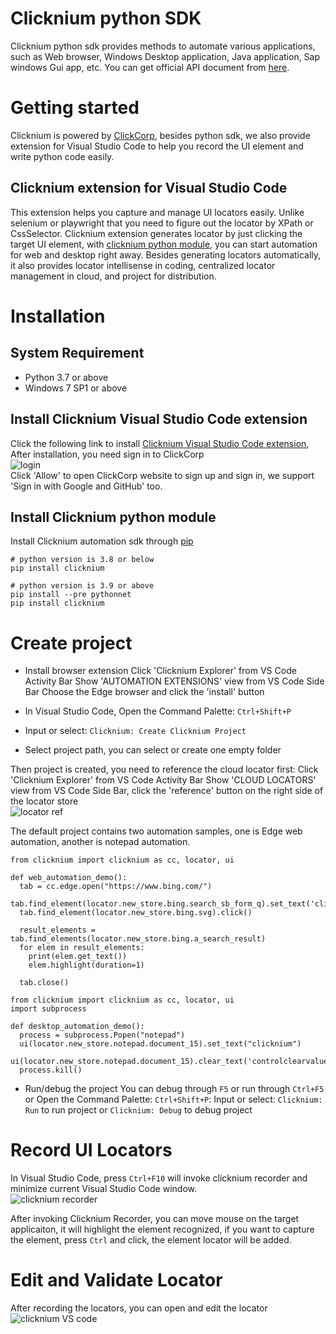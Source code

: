 # Clicknium python SDK
Clicknium python sdk provides methods to automate various applications, such as Web browser, Windows Desktop application, Java application, Sap windows Gui app, etc. You can get official API document from [here](https://www.clickcorp.com/documents).

# Getting started
Clicknium is powered by [ClickCorp](https://www.clickcorp.com), besides python sdk, we also provide extension for Visual Studio Code to help you record the UI element and write python code easily.

## Clicknium extension for Visual Studio Code

This extension helps you capture and manage UI locators easily. Unlike selenium or playwright that you need to figure out the locator by XPath or CssSelector. Clicknium extension generates locator by just clicking the target UI element, with [clicknium python module](https://pypi.org/project/clicknium/), you can start automation for web and desktop right away. Besides generating locators automatically, it also provides locator intellisense in coding, centralized locator management in cloud, and project for distribution.

# Installation
## System Requirement
- Python 3.7 or above
- Windows 7 SP1 or above

## Install Clicknium Visual Studio Code extension
Click the following link to install [Clicknium Visual Studio Code extension](),
After installation, you need sign in to ClickCorp  
![login](https://clickcorp.github.io/clicknium-docs/doc/img/login1.png "login")   
Click 'Allow' to open ClickCorp website to sign up and sign in, we support 'Sign in with Google and GitHub' too.

## Install Clicknium python module
Install Clicknium automation sdk through [pip](https://pypi.org/project/clicknium/)  

```
# python version is 3.8 or below
pip install clicknium

# python version is 3.9 or above
pip install --pre pythonnet
pip install clicknium
```

# Create project
- Install browser extension
  Click 'Clicknium Explorer' from VS Code Activity Bar
  Show 'AUTOMATION EXTENSIONS' view from VS Code Side Bar
  Choose the Edge browser and click the 'install' button

- In Visual Studio Code, Open the Command Palette: `Ctrl+Shift+P`
- Input or select: `Clicknium: Create Clicknium Project`
- Select project path, you can select or create one empty folder
  
Then project is created, you need to reference the cloud locator first:
Click 'Clicknium Explorer' from VS Code Activity Bar
Show 'CLOUD LOCATORS' view from VS Code Side Bar, click the 'reference' button on the right side of the locator store  
![locator ref](https://clickcorp.github.io/clicknium-docs/doc/img/locator_ref.png "locator ref")  

The default project contains two automation samples, one is Edge web automation, another is notepad automation.
```
from clicknium import clicknium as cc, locator, ui

def web_automation_demo():
  tab = cc.edge.open("https://www.bing.com/")
  tab.find_element(locator.new_store.bing.search_sb_form_q).set_text('clicknium')
  tab.find_element(locator.new_store.bing.svg).click()

  result_elements = tab.find_elements(locator.new_store.bing.a_search_result)
  for elem in result_elements:
    print(elem.get_text())
    elem.highlight(duration=1)

  tab.close()
```
```
from clicknium import clicknium as cc, locator, ui
import subprocess

def desktop_automation_demo():
  process = subprocess.Popen("notepad")
  ui(locator.new_store.notepad.document_15).set_text("clicknium")
  ui(locator.new_store.notepad.document_15).clear_text('controlclearvalue')
  process.kill()
```

- Run/debug the project
You can debug through `F5` or run through `Ctrl+F5`  
or Open the Command Palette: `Ctrl+Shift+P`:
Input or select: `Clicknium: Run` to run project or `Clicknium: Debug` to debug project


# Record UI Locators
In Visual Studio Code, press `Ctrl+F10` will invoke clicknium recorder and minimize current Visual Studio Code window.  
![clicknium recorder](https://clickcorp.github.io/clicknium-docs/doc/img/recorder_main.png)

After invoking Clicknium Recorder, you can move mouse on the target applicaiton, it will highlight the element recognized, 
if you want to capture the element, press `Ctrl` and click, the element locator will be added.

# Edit and Validate Locator
After recording the locators, you can open and edit the locator  
![clicknium VS code](https://clickcorp.github.io/clicknium-docs/doc/img/main.png) 
